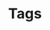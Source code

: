 ---
title: Tags
# url: /tags/
description: Browse articles by tag
menu:
    main:
        weight: 50
        params:
            icon: tag
---